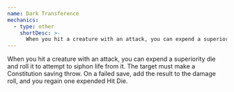 ```yaml
---
name: Dark Transference
mechanics:
  - type: other
    shortDesc: >-
      When you hit a creature with an attack, you can expend a superiority die and roll it to attempt to siphon life from it. The target must make a Constitution saving throw. On a failed save, add the result to the damage roll, and you regain one expended Hit Die.
---
```

When you hit a creature with an attack, you can expend a superiority die and roll it to attempt to siphon life from it. The target must make a Constitution saving throw. On a failed save, add the result to the damage roll, and you regain one expended Hit Die.
